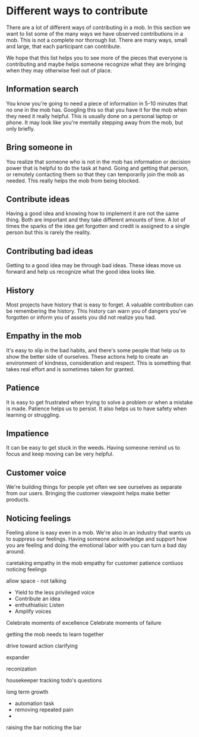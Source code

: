 # Different ways to contribute

There are a lot of different ways of contributing in a mob. In this section we want to list some of the many ways we have observed contributions in a mob. This is not a complete nor thorough list. There are many ways, small and large, that each participant can contribute.

We hope that this list helps you to see more of the pieces that everyone is contributing and maybe helps someone recognize what they are bringing when they may otherwise feel out of place.

## Information search

You know you're going to need a piece of information in 5-10 minutes that no one in the mob has. Googling this so that you have it for the mob when they need it really helpful. This is usually done on a personal laptop or phone. It may look like you're mentally stepping away from the mob, but only briefly.  

## Bring someone in

You realize that someone who is not in the mob has information or decision power that is helpful to do the task at hand. Going and getting that person, or remotely contacting them so that they can temporarily join the mob as needed. This really helps the mob from being blocked.

## Contribute ideas

Having a good idea and knowing how to implement it are not the same thing. Both are important and they take different amounts of time. A lot of times the sparks of the idea get forgotten and credit is assigned to a single person but this is rarely the reality.

## Contributing bad ideas

Getting to a good idea may be through bad ideas. These ideas move us forward and help us recognize what the good idea looks like.

## History

Most projects have history that is easy to forget. A valuable contribution can be remembering the history. This history can warn you of dangers you've forgotten or inform you of assets you did not realize you had.

## Empathy in the mob

It's easy to slip in the bad habits, and there's some people that help us to show the better side of ourselves. These actions help to create an environment of kindness, consideration and respect. This is something that takes real effort and is sometimes taken for granted.

## Patience

It is easy to get frustrated when trying to solve a problem or when a mistake is made. Patience helps us to persist. It also helps us to have safety when learning or struggling.

## Impatience

It can be easy to get stuck in the weeds. Having someone remind us to focus and keep moving can be very helpful.

## Customer voice

We're building things for people yet often we see ourselves as separate from our users. Bringing the customer viewpoint helps make better products.

## Noticing feelings

Feeling alone is easy even in a mob. We're also in an industry that wants us to suppress our feelings. Having someone acknowledge and support how you are feeling and doing the emotional labor with you can turn a bad day around. 

caretaking
empathy in the mob
empathy for customer
patience
contiuos
noticing feelings

allow space - not talking
- Yield to the less privileged voice
- Contribute an idea
- enthuthiatisic Listen
- Amplify voices

 Celebrate moments of excellence
  Celebrate moments of failure

getting the mob needs to learn together

drive toward action
clarifying

expander

reconization



housekeeper
tracking todo's
questions

long term growth
- automation task
- removing repeated pain
-

raising the bar
noticing the bar
